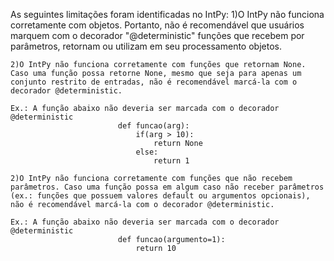 As seguintes limitações foram identificadas no IntPy:
    1)O IntPy não funciona corretamente com objetos. Portanto, não é recomendável que usuários marquem com o decorador "@deterministic" funções que recebem por parâmetros, retornam ou utilizam em seu processamento objetos.

    2)O IntPy não funciona corretamente com funções que retornam None. Caso uma função possa retorne None, mesmo que seja para apenas um conjunto restrito de entradas, não é recomendável marcá-la com o decorador @deterministic.

    Ex.: A função abaixo não deveria ser marcada com o decorador @deterministic
                            def funcao(arg):
                                if(arg > 10):
                                    return None
                                else:
                                    return 1

    2)O IntPy não funciona corretamente com funções que não recebem parâmetros. Caso uma função possa em algum caso não receber parâmetros (ex.: funções que possuem valores default ou argumentos opcionais), não é recomendável marcá-la com o decorador @deterministic.

    Ex.: A função abaixo não deveria ser marcada com o decorador @deterministic
                            def funcao(argumento=1):
                                return 10
